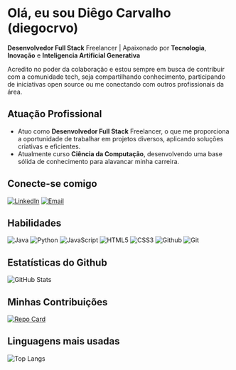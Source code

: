 # Olá, eu sou Diêgo Carvalho (diegocrvo)
**Desenvolvedor Full Stack** Freelancer | Apaixonado por **Tecnologia**, **Inovação** e **Inteligencia Artificial Generativa**

Acredito no poder da colaboração e estou sempre em busca de contribuir com a comunidade tech, seja compartilhando conhecimento, participando de iniciativas open source ou me conectando com outros profissionais da área. 

## Atuação Profissional
- Atuo como **Desenvolvedor Full Stack** Freelancer, o que me proporciona a oportunidade de trabalhar em projetos diversos, aplicando soluções criativas e eficientes.
- Atualmente curso **Ciência da Computação**, desenvolvendo uma base sólida de conhecimento para alavancar minha carreira.

## Conecte-se comigo
[![LinkedIn](https://img.shields.io/badge/LinkedIn-9ef01a?style=for-the-badge&logo=linkedin&logoColor=black)](https://www.linkedin.com/in/diego-j-carvalho/)
[![Email](https://img.shields.io/badge/Email-9ef01a?style=for-the-badge)](mailto:diegojcrvo@gmail.com)

## Habilidades
![Java](https://img.shields.io/badge/java-9ef01a?style=for-the-badge&logo=openjdk&logoColor=black)
![Python](https://img.shields.io/badge/python-9ef01a?style=for-the-badge&logo=python&logoColor=black)
![JavaScript](https://img.shields.io/badge/JavaScript-9ef01a?style=for-the-badge&logo=javascript&logoColor=black)
![HTML5](https://img.shields.io/badge/HTML5-9ef01a?style=for-the-badge&logo=html5&logoColor=black)
![CSS3](https://img.shields.io/badge/CSS3-9ef01a?style=for-the-badge&logo=css3&logoColor=black)
![Github](https://img.shields.io/badge/GITHUB-9ef01a?style=for-the-badge&logo=github&logoColor=black)
![Git](https://img.shields.io/badge/GIT-9ef01a?style=for-the-badge&logo=git&logoColor=black)

## Estatísticas do Github
![GitHub Stats](https://github-readme-stats.vercel.app/api?username=diegocrvo&theme=transparent&bg_color=9ef01a&border_color=9ef01a&show_icons=true&icon_color=000&title_color=000&text_color=000&hide_title=true)

## Minhas Contribuições
[![Repo Card](https://github-readme-stats.vercel.app/api/pin/?username=diegocrvo&repo=dio-lab-open-source&bg_color=9ef01a&border_color=9ef01a&show_icons=true&icon_color=000&title_color=000&text_color=000)](https://github.com/diegocrvo/dio-lab-open-source)

## Linguagens mais usadas
![Top Langs](https://github-readme-stats-git-masterrstaa-rickstaa.vercel.app/api/top-langs/?username=diegocrvo&layout=compact&bg_color=9ef01a&border_color=9ef01a&title_color=E94D5F&text_color=FFF&hide_title=true)
